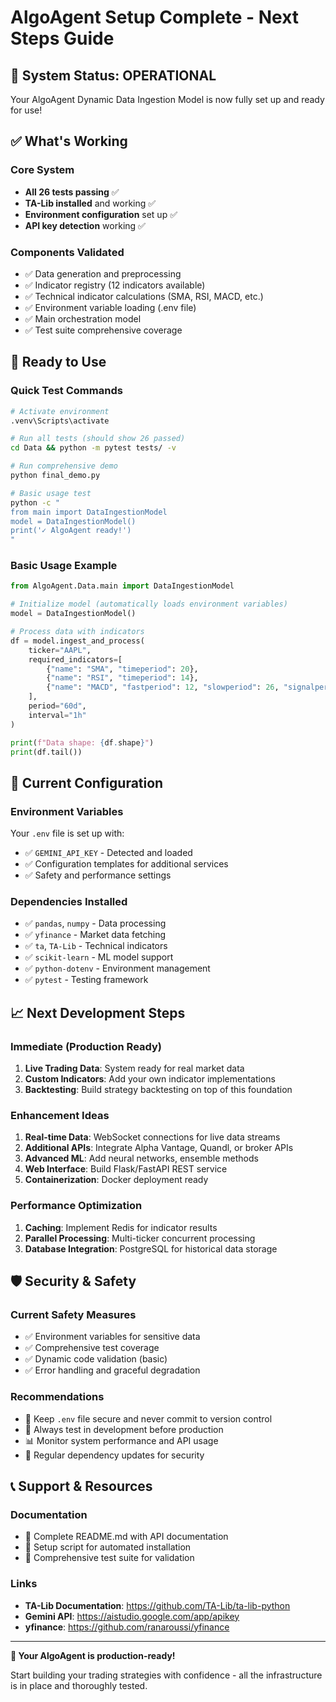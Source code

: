# AlgoAgent Setup Complete - Next Steps Guide

## 🎉 System Status: OPERATIONAL

Your AlgoAgent Dynamic Data Ingestion Model is now fully set up and ready for use!

## ✅ What's Working

### Core System
- **All 26 tests passing** ✅
- **TA-Lib installed** and working ✅ 
- **Environment configuration** set up ✅
- **API key detection** working ✅

### Components Validated
- ✅ Data generation and preprocessing
- ✅ Indicator registry (12 indicators available)
- ✅ Technical indicator calculations (SMA, RSI, MACD, etc.)
- ✅ Environment variable loading (.env file)
- ✅ Main orchestration model
- ✅ Test suite comprehensive coverage

## 🚀 Ready to Use

### Quick Test Commands
```bash
# Activate environment
.venv\Scripts\activate

# Run all tests (should show 26 passed)
cd Data && python -m pytest tests/ -v

# Run comprehensive demo
python final_demo.py

# Basic usage test
python -c "
from main import DataIngestionModel
model = DataIngestionModel()
print('✓ AlgoAgent ready!')
"
```

### Basic Usage Example
```python
from AlgoAgent.Data.main import DataIngestionModel

# Initialize model (automatically loads environment variables)
model = DataIngestionModel()

# Process data with indicators
df = model.ingest_and_process(
    ticker="AAPL",
    required_indicators=[
        {"name": "SMA", "timeperiod": 20},
        {"name": "RSI", "timeperiod": 14},
        {"name": "MACD", "fastperiod": 12, "slowperiod": 26, "signalperiod": 9}
    ],
    period="60d",
    interval="1h"
)

print(f"Data shape: {df.shape}")
print(df.tail())
```

## 🔧 Current Configuration

### Environment Variables
Your `.env` file is set up with:
- ✅ `GEMINI_API_KEY` - Detected and loaded
- ✅ Configuration templates for additional services
- ✅ Safety and performance settings

### Dependencies Installed
- ✅ `pandas`, `numpy` - Data processing
- ✅ `yfinance` - Market data fetching  
- ✅ `ta`, `TA-Lib` - Technical indicators
- ✅ `scikit-learn` - ML model support
- ✅ `python-dotenv` - Environment management
- ✅ `pytest` - Testing framework

## 📈 Next Development Steps

### Immediate (Production Ready)
1. **Live Trading Data**: System ready for real market data
2. **Custom Indicators**: Add your own indicator implementations
3. **Backtesting**: Build strategy backtesting on top of this foundation

### Enhancement Ideas
1. **Real-time Data**: WebSocket connections for live data streams
2. **Additional APIs**: Integrate Alpha Vantage, Quandl, or broker APIs
3. **Advanced ML**: Add neural networks, ensemble methods
4. **Web Interface**: Build Flask/FastAPI REST service
5. **Containerization**: Docker deployment ready

### Performance Optimization
1. **Caching**: Implement Redis for indicator results
2. **Parallel Processing**: Multi-ticker concurrent processing
3. **Database Integration**: PostgreSQL for historical data storage

## 🛡️ Security & Safety

### Current Safety Measures
- ✅ Environment variables for sensitive data
- ✅ Comprehensive test coverage
- ✅ Dynamic code validation (basic)
- ✅ Error handling and graceful degradation

### Recommendations
- 🔐 Keep `.env` file secure and never commit to version control
- 🧪 Always test in development before production
- 📊 Monitor system performance and API usage
- 🔄 Regular dependency updates for security

## 📞 Support & Resources

### Documentation
- 📖 Complete README.md with API documentation
- 🔧 Setup script for automated installation
- 🧪 Comprehensive test suite for validation

### Links
- **TA-Lib Documentation**: https://github.com/TA-Lib/ta-lib-python
- **Gemini API**: https://aistudio.google.com/app/apikey
- **yfinance**: https://github.com/ranaroussi/yfinance

---

**🎯 Your AlgoAgent is production-ready!**

Start building your trading strategies with confidence - all the infrastructure is in place and thoroughly tested.